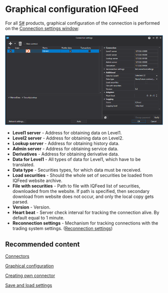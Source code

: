 # Graphical configuration IQFeed

For all [S\#](../../../../api.md) products, graphical configuration of the connection is performed on the [Connection settings window](../../../graphical_user_interface/connection_settings_window.md):

![API GUI Settings IQFeed](../../../../../images/api_gui_settings_iqfeed.png)

- **Level1 server** \- Address for obtaining data on Level1.
- **Level2 server** \- Address for obtaining data on Level2.
- **Lookup server** \- Address for obtaining history data.
- **Admin server** \- Address for obtaining service data.
- **Derivatives** \- Address for obtaining derivative data.
- **Data for Level1** \- All types of data for Level1, which have to be translated.
- **Data type** \- Securities types, for which data must be received.
- **Load securities** \- Should the whole set of securities be loaded from IQFeed website archive.
- **File with securities** \- Path to file with IQFeed list of securities, downloaded from the website. If path is specified, then secondary download from website does not occur, and only the local copy gets parsed.
- **Version** \- Version.
- **Heart beat** \- Server check interval for tracking the connection alive. By default equal to 1 minute.
- **Reconnection settings** \- Mechanism for tracking connections with the trading system settings. ([Reconnection settings](../../reconnection_settings.md))

## Recommended content

[Connectors](../../../connectors.md)

[Graphical configuration](../../graphical_configuration.md)

[Creating own connector](../../creating_own_connector.md)

[Save and load settings](../../save_and_load_settings.md)
